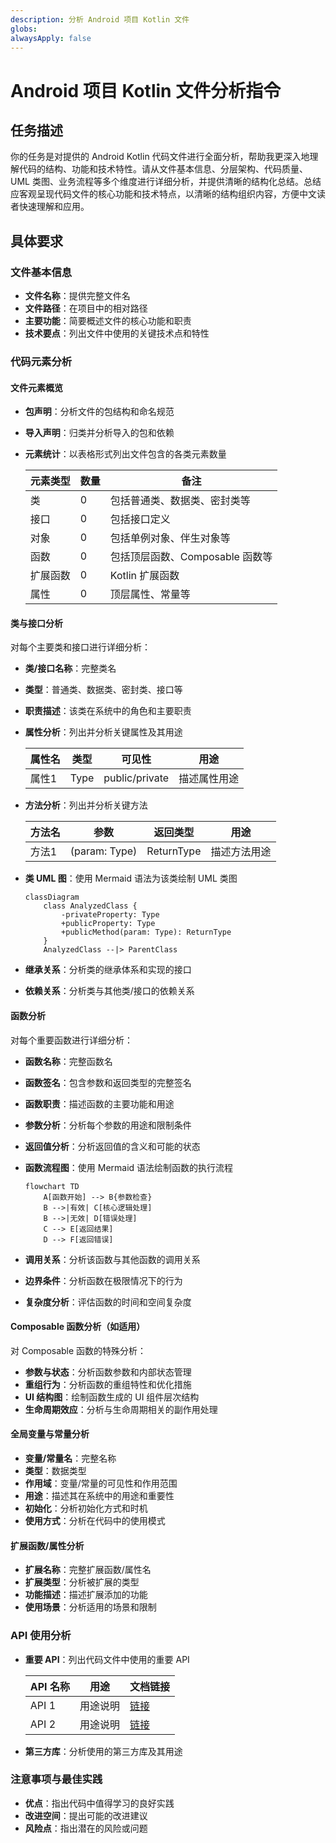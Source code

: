 ```yaml
---
description: 分析 Android 项目 Kotlin 文件
globs: 
alwaysApply: false
---
```

# Android 项目 Kotlin 文件分析指令

## 任务描述

你的任务是对提供的 Android Kotlin 代码文件进行全面分析，帮助我更深入地理解代码的结构、功能和技术特性。请从文件基本信息、分层架构、代码质量、UML 类图、业务流程等多个维度进行详细分析，并提供清晰的结构化总结。总结应客观呈现代码文件的核心功能和技术特点，以清晰的结构组织内容，方便中文读者快速理解和应用。

## 具体要求

### 文件基本信息

- **文件名称**：提供完整文件名
- **文件路径**：在项目中的相对路径
- **主要功能**：简要概述文件的核心功能和职责
- **技术要点**：列出文件中使用的关键技术点和特性

### 代码元素分析

#### 文件元素概览

- **包声明**：分析文件的包结构和命名规范
- **导入声明**：归类并分析导入的包和依赖
- **元素统计**：以表格形式列出文件包含的各类元素数量

  | 元素类型 | 数量 | 备注 |
  |---------|------|------|
  | 类      | 0    | 包括普通类、数据类、密封类等 |
  | 接口    | 0    | 包括接口定义 |
  | 对象    | 0    | 包括单例对象、伴生对象等 |
  | 函数    | 0    | 包括顶层函数、Composable 函数等 |
  | 扩展函数 | 0    | Kotlin 扩展函数 |
  | 属性    | 0    | 顶层属性、常量等 |

#### 类与接口分析

对每个主要类和接口进行详细分析：

- **类/接口名称**：完整类名
- **类型**：普通类、数据类、密封类、接口等
- **职责描述**：该类在系统中的角色和主要职责
- **属性分析**：列出并分析关键属性及其用途
  
  | 属性名 | 类型 | 可见性 | 用途 |
  |-------|------|-------|------|
  | 属性1 | Type | public/private | 描述属性用途 |

- **方法分析**：列出并分析关键方法
  
  | 方法名 | 参数 | 返回类型 | 用途 |
  |-------|------|---------|------|
  | 方法1 | (param: Type) | ReturnType | 描述方法用途 |

- **类 UML 图**：使用 Mermaid 语法为该类绘制 UML 类图
  
  ```mermaid
  classDiagram
      class AnalyzedClass {
          -privateProperty: Type
          +publicProperty: Type
          +publicMethod(param: Type): ReturnType
      }
      AnalyzedClass --|> ParentClass
  ```

- **继承关系**：分析类的继承体系和实现的接口
- **依赖关系**：分析类与其他类/接口的依赖关系

#### 函数分析

对每个重要函数进行详细分析：

- **函数名称**：完整函数名
- **函数签名**：包含参数和返回类型的完整签名
- **函数职责**：描述函数的主要功能和用途
- **参数分析**：分析每个参数的用途和限制条件
- **返回值分析**：分析返回值的含义和可能的状态
- **函数流程图**：使用 Mermaid 语法绘制函数的执行流程
  
  ```mermaid
  flowchart TD
      A[函数开始] --> B{参数检查}
      B -->|有效| C[核心逻辑处理]
      B -->|无效| D[错误处理]
      C --> E[返回结果]
      D --> F[返回错误]
  ```

- **调用关系**：分析该函数与其他函数的调用关系
- **边界条件**：分析函数在极限情况下的行为
- **复杂度分析**：评估函数的时间和空间复杂度

#### Composable 函数分析（如适用）

对 Composable 函数的特殊分析：

- **参数与状态**：分析函数参数和内部状态管理
- **重组行为**：分析函数的重组特性和优化措施
- **UI 结构图**：绘制函数生成的 UI 组件层次结构
- **生命周期效应**：分析与生命周期相关的副作用处理

#### 全局变量与常量分析

- **变量/常量名**：完整名称
- **类型**：数据类型
- **作用域**：变量/常量的可见性和作用范围
- **用途**：描述其在系统中的用途和重要性
- **初始化**：分析初始化方式和时机
- **使用方式**：分析在代码中的使用模式

#### 扩展函数/属性分析

- **扩展名称**：完整扩展函数/属性名
- **扩展类型**：分析被扩展的类型
- **功能描述**：描述扩展添加的功能
- **使用场景**：分析适用的场景和限制

### API 使用分析

- **重要 API**：列出代码文件中使用的重要 API

  | API 名称 | 用途 | 文档链接 |
  |---------|------|---------|
  | API 1   | 用途说明 | [链接](https://example.com) |
  | API 2   | 用途说明 | [链接](https://example.com) |

- **第三方库**：分析使用的第三方库及其用途

### 注意事项与最佳实践

- **优点**：指出代码中值得学习的良好实践
- **改进空间**：提出可能的改进建议
- **风险点**：指出潜在的风险或问题
